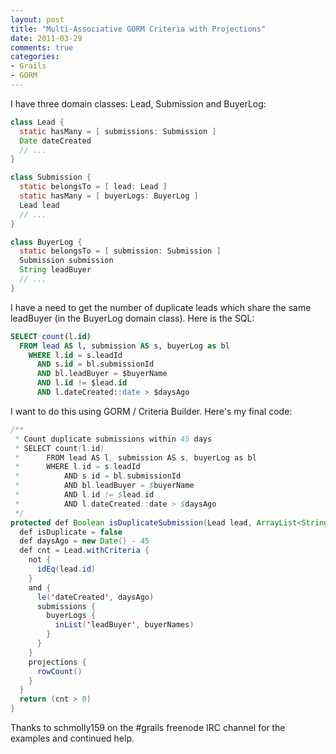 ```yaml
---
layout: post
title: "Multi-Associative GORM Criteria with Projections"
date: 2011-03-29
comments: true
categories:  
- Grails
- GORM
---
```


I have three domain classes: Lead, Submission and BuyerLog:

``` java
class Lead {
  static hasMany = [ submissions: Submission ]
  Date dateCreated
  // ...
}

class Submission {
  static belongsTo = [ lead: Lead ]
  static hasMany = [ buyerLogs: BuyerLog ]
  Lead lead
  // ...
}

class BuyerLog {
  static belongsTo = [ submission: Submission ]
  Submission submission
  String leadBuyer
  // ...
}
```
    
I have a need to get the number of duplicate leads which share the same leadBuyer (in the BuyerLog domain class). Here is the SQL:

``` sql
SELECT count(l.id)
  FROM lead AS l, submission AS s, buyerLog as bl
    WHERE l.id = s.leadId
      AND s.id = bl.submissionId
      AND bl.leadBuyer = $buyerName
      AND l.id != $lead.id
      AND l.dateCreated::date > $daysAgo
```
          
I want to do this using GORM / Criteria Builder. Here's my final code:

``` java
/**
 * Count duplicate submissions within 45 days
 * SELECT count(l.id)
 *      FROM lead AS l, submission AS s, buyerLog as bl
 *      WHERE l.id = s.leadId
 *          AND s.id = bl.submissionId
 *          AND bl.leadBuyer = $buyerName
 *          AND l.id != $lead.id
 *          AND l.dateCreated::date > $daysAgo
 */
protected def Boolean isDuplicateSubmission(Lead lead, ArrayList<String> buyerNames) {
  def isDuplicate = false
  def daysAgo = new Date() - 45
  def cnt = Lead.withCriteria {
    not {
      idEq(lead.id)
    }
    and {
      le('dateCreated', daysAgo)
      submissions {
        buyerLogs {
          inList('leadBuyer', buyerNames)
        }
      }
    }
    projections {
      rowCount()
    }
  }
  return (cnt > 0)
}
```
    
Thanks to schmolly159 on the #grails freenode IRC channel for the examples and continued help.
